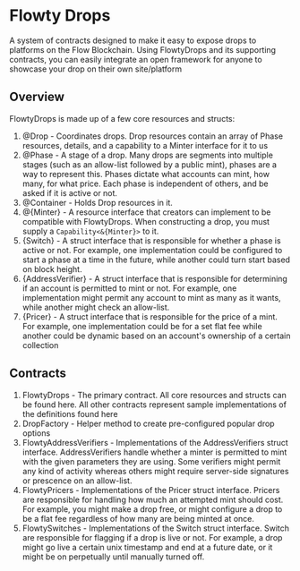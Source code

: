 # Flowty Drops

A system of contracts designed to make it easy to expose drops to platforms on the 
Flow Blockchain. Using FlowtyDrops and its supporting contracts, you can easily integrate
an open framework for anyone to showcase your drop on their own site/platform

## Overview

FlowtyDrops is made up of a few core resources and structs:
1. @Drop - Coordinates drops. Drop resources contain an array of Phase resources, details, and a capability to a Minter
    interface for it to us
2. @Phase - A stage of a drop. Many drops are segments into multiple stages (such as an allow-list followed by a public mint), phases
    are a way to represent this. Phases dictate what accounts can mint, how many, for what price. Each phase is independent of others,
    and be asked if it is active or not.
3. @Container - Holds Drop resources in it.
4. @{Minter} - A resource interface that creators can implement to be compatible with FlowtyDrops. When constructing a drop, you must
    supply a `Capability<&{Minter}>` to it.
5. {Switch} - A struct interface that is responsible for whether a phase is active or not. For example, one implementation could be configured
    to start a phase at a time in the future, while another could turn start based on block height.
6. {AddressVerifier} - A struct interface that is responsible for determining if an account is permitted to mint or not. For example,
    one implementation might permit any account to mint as many as it wants, while another might check an allow-list.
7. {Pricer} - A struct interface that is responsible for the price of a mint. For example, one implementation could be for a set flat
    fee while another could be dynamic based on an account's ownership of a certain collection


## Contracts

1. FlowtyDrops - The primary contract. All core resources and structs can
    be found here. All other contracts represent sample implementations
    of the definitions found here
2. DropFactory - Helper method to create pre-configured popular drop options
3. FlowtyAddressVerifiers - Implementations of the AddressVerifiers struct
    interface. AddressVerifiers handle whether a minter is permitted to
    mint with the given parameters they are using. Some verifiers might
    permit any kind of activity whereas others might require server-side
    signatures or prescence on an allow-list.
4. FlowtyPricers - Implementations of the Pricer struct interface. Pricers
    are responsible for handling how much an attempted mint should cost.
    For example, you might make a drop free, or might configure a drop to
    be a flat fee regardless of how many are being minted at once.
5. FlowtySwitches - Implementations of the Switch struct interface.
    Switch are responsible for flagging if a drop is live or not. For
    example, a drop might go live a certain unix timestamp and end at a
    future date, or it might be on perpetually until manually turned off.